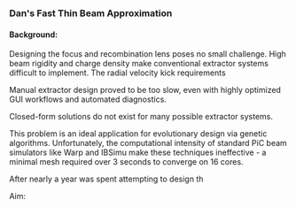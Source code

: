 ### Dan's Fast Thin Beam Approximation

#### Background: 

Designing the focus and recombination lens poses no small challenge. High beam rigidity and charge density make conventional extractor systems difficult to implement. The radial velocity kick requirements 

Manual extractor design proved to be too slow, even with highly optimized GUI workflows and automated diagnostics.

Closed-form solutions do not exist for many possible extractor systems.

This problem is an ideal application for evolutionary design via genetic algorithms. Unfortunately, the computational intensity of standard PiC beam simulators like Warp and IBSimu make these techniques ineffective - a minimal mesh required over 3 seconds to converge on 16 cores.

After nearly a year was spent attempting to design th



Aim:

